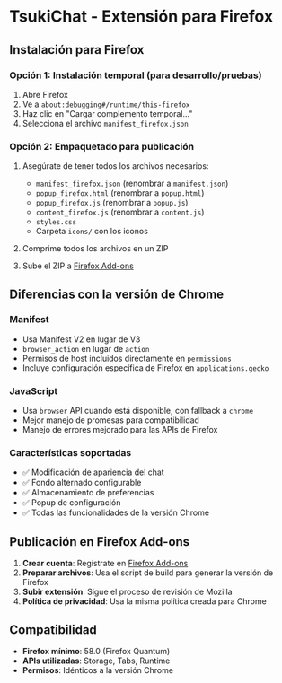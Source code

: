 # TsukiChat - Extensión para Firefox

## Instalación para Firefox

### Opción 1: Instalación temporal (para desarrollo/pruebas)

1. Abre Firefox
2. Ve a `about:debugging#/runtime/this-firefox`
3. Haz clic en "Cargar complemento temporal..."
4. Selecciona el archivo `manifest_firefox.json`

### Opción 2: Empaquetado para publicación

1. Asegúrate de tener todos los archivos necesarios:
   - `manifest_firefox.json` (renombrar a `manifest.json`)
   - `popup_firefox.html` (renombrar a `popup.html`)
   - `popup_firefox.js` (renombrar a `popup.js`)
   - `content_firefox.js` (renombrar a `content.js`)
   - `styles.css`
   - Carpeta `icons/` con los iconos

2. Comprime todos los archivos en un ZIP
3. Sube el ZIP a [Firefox Add-ons](https://addons.mozilla.org/developers/)

## Diferencias con la versión de Chrome

### Manifest
- Usa Manifest V2 en lugar de V3
- `browser_action` en lugar de `action`
- Permisos de host incluidos directamente en `permissions`
- Incluye configuración específica de Firefox en `applications.gecko`

### JavaScript
- Usa `browser` API cuando está disponible, con fallback a `chrome`
- Mejor manejo de promesas para compatibilidad
- Manejo de errores mejorado para las APIs de Firefox

### Características soportadas
- ✅ Modificación de apariencia del chat
- ✅ Fondo alternado configurable
- ✅ Almacenamiento de preferencias
- ✅ Popup de configuración
- ✅ Todas las funcionalidades de la versión Chrome

## Publicación en Firefox Add-ons

1. **Crear cuenta**: Regístrate en [Firefox Add-ons](https://addons.mozilla.org/developers/)
2. **Preparar archivos**: Usa el script de build para generar la versión de Firefox
3. **Subir extensión**: Sigue el proceso de revisión de Mozilla
4. **Política de privacidad**: Usa la misma política creada para Chrome

## Compatibilidad

- **Firefox mínimo**: 58.0 (Firefox Quantum)
- **APIs utilizadas**: Storage, Tabs, Runtime
- **Permisos**: Idénticos a la versión Chrome